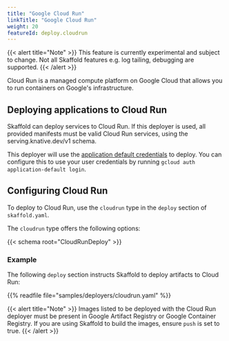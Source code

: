 ```yaml
---
title: "Google Cloud Run"
linkTitle: "Google Cloud Run"
weight: 20
featureId: deploy.cloudrun
---
```


{{< alert title="Note" >}}
This feature is currently experimental and subject to change. Not all Skaffold features e.g. log tailing, debugging are supported.
{{< /alert >}}

Cloud Run is a managed compute platform on Google Cloud that allows you to run containers on Google's infrastructure.


## Deploying applications to Cloud Run

Skaffold can deploy services to Cloud Run. If this deployer is used, all provided manifests must be valid Cloud Run services, using the serving.knative.dev/v1 schema.

This deployer will use the [application default credentials](https://cloud.google.com/docs/authentication/production#automatically) to deploy.  You can configure this to use your user credentials by running `gcloud auth application-default login`.

## Configuring Cloud Run

To deploy to Cloud Run, use the `cloudrun` type in the `deploy` section of `skaffold.yaml`.

The `cloudrun` type offers the following options:

{{< schema root="CloudRunDeploy" >}}

### Example

The following `deploy` section instructs Skaffold to deploy
artifacts to Cloud Run:

{{% readfile file="samples/deployers/cloudrun.yaml" %}}

{{< alert title="Note" >}}
Images listed to be deployed with the Cloud Run deployer must be present in Google Artifact
Registry or Google Container Registry. If you are using Skaffold to build the images, ensure `push` is 
set to true.
{{< /alert >}}